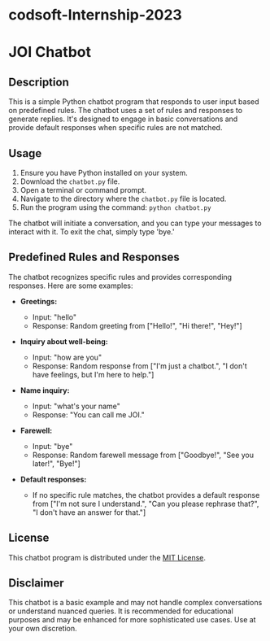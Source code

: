 # codsoft-Internship-2023

# JOI Chatbot

## Description
This is a simple Python chatbot program that responds to user input based on predefined rules. The chatbot uses a set of rules and responses to generate replies. It's designed to engage in basic conversations and provide default responses when specific rules are not matched.

## Usage
1. Ensure you have Python installed on your system.
2. Download the `chatbot.py` file.
3. Open a terminal or command prompt.
4. Navigate to the directory where the `chatbot.py` file is located.
5. Run the program using the command: `python chatbot.py`

The chatbot will initiate a conversation, and you can type your messages to interact with it. To exit the chat, simply type 'bye.'

## Predefined Rules and Responses
The chatbot recognizes specific rules and provides corresponding responses. Here are some examples:

- **Greetings:**
  - Input: "hello"
  - Response: Random greeting from ["Hello!", "Hi there!", "Hey!"]

- **Inquiry about well-being:**
  - Input: "how are you"
  - Response: Random response from ["I'm just a chatbot.", "I don't have feelings, but I'm here to help."]

- **Name inquiry:**
  - Input: "what's your name"
  - Response: "You can call me JOI."

- **Farewell:**
  - Input: "bye"
  - Response: Random farewell message from ["Goodbye!", "See you later!", "Bye!"]

- **Default responses:**
  - If no specific rule matches, the chatbot provides a default response from ["I'm not sure I understand.", "Can you please rephrase that?", "I don't have an answer for that."]

## License
This chatbot program is distributed under the [MIT License](LICENSE).

## Disclaimer
This chatbot is a basic example and may not handle complex conversations or understand nuanced queries. It is recommended for educational purposes and may be enhanced for more sophisticated use cases. Use at your own discretion.
